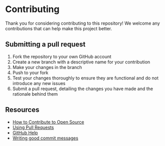 # Contributing

Thank you for considering contributing to this repository! We welcome any contributions that can
help make this project better.

## Submitting a pull request

1. Fork the repository to your own GitHub account
2. Create a new branch with a descriptive name for your contribution
3. Make your changes in the branch
4. Push to your fork
5. Test your changes thoroughly to ensure they are functional and do not introduce any new issues
6. Submit a pull request, detailing the changes you have made and the rationale behind them

## Resources

- [How to Contribute to Open Source](https://opensource.guide/how-to-contribute/)
- [Using Pull Requests](https://help.github.com/articles/about-pull-requests/)
- [GitHub Help](https://help.github.com)
- [Writing good commit messages](http://tbaggery.com/2008/04/19/a-note-about-git-commit-messages.html)
